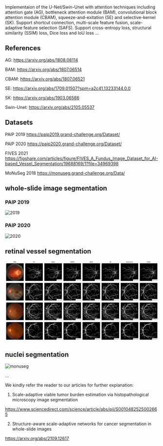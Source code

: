 Implementaion of the U-Net/Swin-Unet with attention techniques including attention gate (AG), bottleneck attention module (BAM), convolutional block attention module (CBAM), squeeze-and-exitation (SE) and selective-kernel (SK). Support shortcut connection, multi-scale feature fusion, scale-adaptive feature selection (SAFS). Support cross-entropy loss, structural similarity (SSIM) loss, Dice loss and IoU loss ...

## References

AG: https://arxiv.org/abs/1808.08114

BAM: https://arxiv.org/abs/1807.06514

CBAM: https://arxiv.org/abs/1807.06521

SE: https://arxiv.org/abs/1709.01507?spm=a2c41.13233144.0.0

SK: https://arxiv.org/abs/1903.06586

Swin-Unet: https://arxiv.org/abs/2105.05537

## Datasets

PAIP 2019 https://paip2019.grand-challenge.org/Dataset/

PAIP 2020 https://paip2020.grand-challenge.org/Dataset/

FIVES 2021 https://figshare.com/articles/figure/FIVES_A_Fundus_Image_Dataset_for_AI-based_Vessel_Segmentation/19688169/1?file=34969398

MoNuSeg 2018 https://monuseg.grand-challenge.org/Data/

## whole-slide image segmentation

### PAIP 2019
![2019](/results/segmap.jpeg)

### PAIP 2020
![2020](/results/segmap2020.jpeg)

## retinal vessel segmentation
![fives](/results/fives_output.png)

## nuclei segmentation
![monuseg](/results/monuseg_output.png)

...

We kindly refer the reader to our articles for further explanation: 

1. Scale-adaptive viable tumor burden estimation via histopathological microscopy image segmentation

https://www.sciencedirect.com/science/article/abs/pii/S0010482525002665

2. Structure-aware scale-adaptive networks for cancer segmentation in whole-slide images

https://arxiv.org/abs/2109.12617
